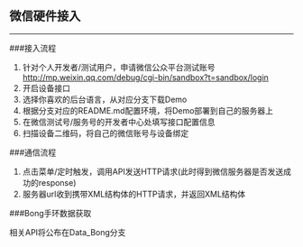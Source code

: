## 微信硬件接入
---

###接入流程

1.	针对个人开发者/测试用户，申请微信公众平台测试账号 http://mp.weixin.qq.com/debug/cgi-bin/sandbox?t=sandbox/login
2.	开启设备接口
3.	选择你喜欢的后台语言，从对应分支下载Demo
4.	根据分支对应的README.md配置环境，将Demo部署到自己的服务器上
5.	在微信测试号/服务号的开发者中心处填写接口配置信息
6.	扫描设备二维码，将自己的微信账号与设备绑定

###通信流程

1.	点击菜单/定时触发，调用API发送HTTP请求(此时得到微信服务器是否发送成功的response)
2.	服务器url收到携带XML结构体的HTTP请求，并返回XML结构体

###Bong手环数据获取

相关API将公布在Data_Bong分支